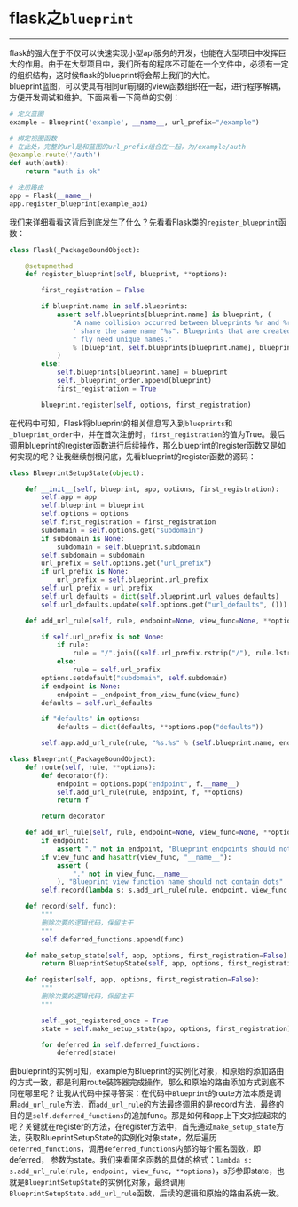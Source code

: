 # flask之`blueprint`
---
flask的强大在于不仅可以快速实现小型api服务的开发，也能在大型项目中发挥巨大的作用。由于在大型项目中，我们所有的程序不可能在一个文件中，必须有一定的组织结构，这时候flask的blueprint将会帮上我们的大忙。  
blueprint蓝图，可以使具有相同url前缀的view函数组织在一起，进行程序解耦，方便开发调试和维护。下面来看一下简单的实例：  

```python
# 定义蓝图
example = Blueprint('example', __name__, url_prefix="/example")

# 绑定视图函数
# 在此处，完整的url是和蓝图的url_prefix组合在一起，为/example/auth
@example.route('/auth')
def auth(auth):
    return "auth is ok"

# 注册路由
app = Flask(__name__)
app.register_blueprint(example_api)
```
我们来详细看看这背后到底发生了什么？先看看Flask类的`register_blueprint`函数：

```python
class Flask(_PackageBoundObject):

    @setupmethod
    def register_blueprint(self, blueprint, **options):

        first_registration = False

        if blueprint.name in self.blueprints:
            assert self.blueprints[blueprint.name] is blueprint, (
                "A name collision occurred between blueprints %r and %r. Both"
                ' share the same name "%s". Blueprints that are created on the'
                " fly need unique names."
                % (blueprint, self.blueprints[blueprint.name], blueprint.name)
            )
        else:
            self.blueprints[blueprint.name] = blueprint
            self._blueprint_order.append(blueprint)
            first_registration = True

        blueprint.register(self, options, first_registration)
```

在代码中可知，Flask将blueprint的相关信息写入到`blueprints`和`_blueprint_order`中，并在首次注册时，`first_registration`的值为True。最后调用blueprint的register函数进行后续操作，那么blueprint的register函数又是如何实现的呢？让我继续刨根问底，先看blueprint的register函数的源码：

```python
class BlueprintSetupState(object):

    def __init__(self, blueprint, app, options, first_registration):
        self.app = app
        self.blueprint = blueprint
        self.options = options
        self.first_registration = first_registration
        subdomain = self.options.get("subdomain")
        if subdomain is None:
            subdomain = self.blueprint.subdomain
        self.subdomain = subdomain
        url_prefix = self.options.get("url_prefix")
        if url_prefix is None:
            url_prefix = self.blueprint.url_prefix
        self.url_prefix = url_prefix
        self.url_defaults = dict(self.blueprint.url_values_defaults)
        self.url_defaults.update(self.options.get("url_defaults", ()))

    def add_url_rule(self, rule, endpoint=None, view_func=None, **options):

        if self.url_prefix is not None:
            if rule:
                rule = "/".join((self.url_prefix.rstrip("/"), rule.lstrip("/")))
            else:
                rule = self.url_prefix
        options.setdefault("subdomain", self.subdomain)
        if endpoint is None:
            endpoint = _endpoint_from_view_func(view_func)
        defaults = self.url_defaults

        if "defaults" in options:
            defaults = dict(defaults, **options.pop("defaults"))

        self.app.add_url_rule(rule, "%s.%s" % (self.blueprint.name, endpoint), view_func, defaults=defaults, **options)

class Blueprint(_PackageBoundObject):
    def route(self, rule, **options):
        def decorator(f):
            endpoint = options.pop("endpoint", f.__name__)
            self.add_url_rule(rule, endpoint, f, **options)
            return f

        return decorator

    def add_url_rule(self, rule, endpoint=None, view_func=None, **options):
        if endpoint:
            assert "." not in endpoint, "Blueprint endpoints should not contain dots"
        if view_func and hasattr(view_func, "__name__"):
            assert (
                "." not in view_func.__name__
            ), "Blueprint view function name should not contain dots"
        self.record(lambda s: s.add_url_rule(rule, endpoint, view_func, **options))

    def record(self, func):
        """
        删除次要的逻辑代码，保留主干
        """
        self.deferred_functions.append(func)

    def make_setup_state(self, app, options, first_registration=False):
        return BlueprintSetupState(self, app, options, first_registration)

    def register(self, app, options, first_registration=False):
        """
        删除次要的逻辑代码，保留主干
        """

        self._got_registered_once = True
        state = self.make_setup_state(app, options, first_registration)

        for deferred in self.deferred_functions:
            deferred(state)
```
由buleprint的实例可知，example为Blueprint的实例化对象，和原始的添加路由的方式一致，都是利用route装饰器完成操作，那么和原始的路由添加方式到底不同在哪里呢？让我从代码中探寻答案：在代码中`Blueprint`的route方法本质是调用`add_url_rule`方法，而`add_url_rule`的方法最终调用的是record方法，最终的目的是`self.deferred_functions`的追加func。那是如何和app上下文对应起来的呢？关键就在register的方法，在register方法中，首先通过`make_setup_state`方法，获取BlueprintSetupState的实例化对象state，然后遍历`deferred_functions`，调用`deferred_functions`内部的每个匿名函数，即deferred， 参数为state。我们来看匿名函数的具体的格式：`lambda s: s.add_url_rule(rule, endpoint, view_func, **options)`，s形参即state，也就是`BlueprintSetupState`的实例化对象，最终调用`BlueprintSetupState.add_url_rule`函数，后续的逻辑和原始的路由系统一致。
